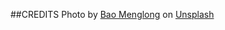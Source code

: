 ##CREDITS
Photo by <a href="https://unsplash.com/@__menglong?utm_source=unsplash&utm_medium=referral&utm_content=creditCopyText">Bao Menglong</a> on <a href="https://unsplash.com/photos/-FhoJYnw-cg?utm_source=unsplash&utm_medium=referral&utm_content=creditCopyText">Unsplash</a>
  